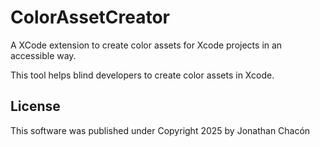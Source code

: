# ColorAssetCreator

A XCode extension to create color assets for Xcode projects in an accessible way.

This tool helps blind developers to create color assets in Xcode.

## License

This software was published under Copyright 2025 by Jonathan Chacón
